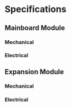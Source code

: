 # Specifications

## Mainboard Module

### Mechanical

### Electrical

## Expansion Module

### Mechanical

### Electrical
